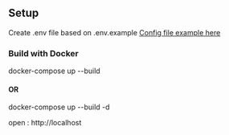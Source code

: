 ## Setup

Create .env file based on .env.example
[Config file example here](./.env.example)

### Build with Docker

docker-compose up --build

#### OR

docker-compose up --build -d


open : http://localhost
